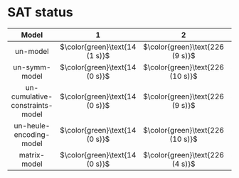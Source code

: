 # SAT status
| $\text{Model}$ | $1$ | $2$ | $3$ | $4$ | $5$ | $6$ | $7$ | $8$ | $9$ | $10$ | $11$ | $12$ | $13$ | $14$ | $15$ | $16$ | $17$ | $18$ | $19$ | $20$ | $21$ |
|:-:| :---:|:---:|:---:|:---:|:---:|:---:|:---:|:---:|:---:|:---:|:---:|:---:|:---:|:---:|:---:|:---:|:---:|:---:|:---:|:---:|:---:|
$\text{un-model}$ | $\color{green}\text{14 (1 s)}$ | $\color{green}\text{226 (9 s)}$ | $\color{green}\text{12 (1 s)}$ | $\color{green}\text{220 (20 s)}$ | $\color{green}\text{206 (0 s)}$ | $\color{green}\text{322 (5 s)}$ | $\color{orange}\text{232 (300 s)}$ | $\color{green}\text{186 (21 s)}$ | $\color{green}\text{436 (80 s)}$ | $\color{green}\text{244 (129 s)}$ | $-$ | $-$ | $-$ | $-$ | $-$ | $-$ | $-$ | $-$ | $-$ | $-$ | $-$ | 
$\text{un-symm-model}$ | $\color{green}\text{14 (0 s)}$ | $\color{green}\text{226 (10 s)}$ | $\color{green}\text{12 (1 s)}$ | $\color{green}\text{220 (21 s)}$ | $\color{green}\text{206 (0 s)}$ | $\color{green}\text{322 (6 s)}$ | $\color{orange}\text{238 (300 s)}$ | $\color{green}\text{186 (20 s)}$ | $\color{green}\text{436 (76 s)}$ | $\color{green}\text{244 (120 s)}$ | $-$ | $-$ | $-$ | $-$ | $-$ | $-$ | $-$ | $-$ | $-$ | $-$ | $-$ | 
$\text{un-cumulative-constraints-model}$ | $\color{green}\text{14 (0 s)}$ | $\color{green}\text{226 (9 s)}$ | $\color{green}\text{12 (1 s)}$ | $\color{green}\text{220 (21 s)}$ | $\color{green}\text{206 (0 s)}$ | $\color{green}\text{322 (5 s)}$ | $\color{orange}\text{222 (300 s)}$ | $\color{green}\text{186 (21 s)}$ | $\color{green}\text{436 (74 s)}$ | $\color{green}\text{244 (145 s)}$ | $-$ | $-$ | $-$ | $-$ | $-$ | $-$ | $-$ | $-$ | $-$ | $-$ | $-$ | 
$\text{un-heule-encoding-model}$ | $\color{green}\text{14 (0 s)}$ | $\color{green}\text{226 (10 s)}$ | $\color{green}\text{12 (1 s)}$ | $\color{green}\text{220 (21 s)}$ | $\color{green}\text{206 (0 s)}$ | $\color{green}\text{322 (6 s)}$ | $\color{orange}\text{296 (300 s)}$ | $\color{green}\text{186 (20 s)}$ | $\color{green}\text{436 (81 s)}$ | $\color{green}\text{244 (129 s)}$ | $-$ | $-$ | $-$ | $-$ | $-$ | $-$ | $-$ | $-$ | $-$ | $-$ | $-$ | 
$\text{matrix-model}$ | $\color{green}\text{14 (0 s)}$ | $\color{green}\text{226 (4 s)}$ | $\color{green}\text{12 (2 s)}$ | $\color{green}\text{220 (6 s)}$ | $\color{green}\text{206 (0 s)}$ | $\color{green}\text{322 (1 s)}$ | $\color{orange}\text{292 (300 s)}$ | $\color{green}\text{186 (14 s)}$ | $\color{green}\text{436 (16 s)}$ | $\color{green}\text{244 (60 s)}$ | $-$ | $-$ | $-$ | $-$ | $-$ | $-$ | $-$ | $-$ | $-$ | $-$ | $-$ | 
